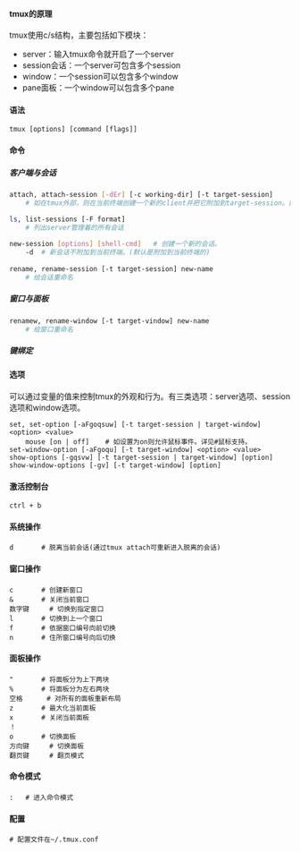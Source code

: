 #### tmux的原理

tmux使用c/s结构，主要包括如下模块：

- server：输入tmux命令就开启了一个server
- session会话：一个server可包含多个session
- window：一个session可以包含多个window
- pane面板：一个window可以包含多个pane

#### 语法

```
tmux [options] [command [flags]]
```



#### 命令

##### 客户端与会话

```bash
attach, attach-session [-dEr] [-c working-dir] [-t target-session]
	# 如在tmux外部，则在当前终端创建一个新的client并把它附加到target-session。如在tmux内部，则切换到当前client。

ls, list-sessions [-F format]
	# 列出server管理着的所有会话
	
new-session [options] [shell-cmd]	# 创建一个新的会话。
	-d	# 新会话不附加到当前终端。(默认是附加到当前终端的)
	
rename, rename-session [-t target-session] new-name
	# 给会话重命名
```



##### 窗口与面板

```bash
renamew, rename-window [-t target-vindow] new-name
	# 给窗口重命名
```



##### 键绑定

#### 选项

可以通过变量的值来控制tmux的外观和行为。有三类选项：server选项、session选项和window选项。

```
set, set-option [-aFgoqsuw] [-t target-session | target-window] <option> <value>
	mouse [on | off]	# 如设置为on则允许鼠标事件。详见#鼠标支持。
set-window-option [-aFgoqu] [-t target-window] <option> <value>
show-options [-gqsvw] [-t target-session | target-window] [option]
show-window-options [-gv] [-t target-window] [option]
```



#### 激活控制台

```
ctrl + b
```

#### 系统操作

```
d		# 脱离当前会话(通过tmux attach可重新进入脱离的会话)
```



#### 窗口操作

```
c		# 创建新窗口
&		# 关闭当前窗口
数字键		# 切换到指定窗口
l		# 切换到上一个窗口
f		# 依据窗口编号向前切换
n		# 住所窗口编号向后切换
```



#### 面板操作

```
"		# 将面板分为上下两块
%		# 将面板分为左右两块
空格		# 对所有的面板重新布局
z		# 最大化当前面板
x		# 关闭当前面板
！
o		# 切换面板
方向键		# 切换面板
翻页键		# 翻页模式
```

#### 命令模式

```
:	# 进入命令模式
```

#### 配置

```
# 配置文件在~/.tmux.conf

```

